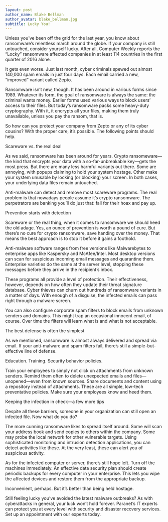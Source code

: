```yaml
---
layout: post
author_name: Blake Bellman
author_avatar: blake_bellman.jpg
subtitle: Lucky You!
---
```


Unless you’ve been off the grid for the last year, you know about ransomware’s relentless march around the globe. If your company is still untouched, consider yourself lucky. After all, Computer Weekly reports the “Locky” ransomware affected companies in at least 114 countries in the first quarter of 2016 alone.

It gets even worse. Just last month, cyber criminals spewed out almost 140,000 spam emails in just four days. Each email carried a new, “improved” variant called Zepto.

Ransomware isn’t new, though. It has been around in various forms since 1989. Whatever its form, the goal of ransomware is always the same: the criminal wants money. Earlier forms used various ways to block users’ access to their files. But today’s ransomware packs some heavy-duty cryptography. With it, it encrypts all your files, making them truly unavailable, unless you pay the ransom, that is.

So how can you protect your company from Zepto or any of its cyber cousins? With the proper care, it’s possible. The following points should help.

Scareware vs. the real deal

As we said, ransomware has been around for years. Crypto ransomeware—the kind that encrypts your data with a so-far-unbreakable key—gets the most press. But there are many less harmful variants out there. Some are annoying, with popups claiming to hold your system hostage. Other make your system unusable by locking (or blocking) your screen. In both cases, your underlying data files remain untouched.

Anti-malware can detect and remove most scareware programs. The real problem is that nowadays people assume it’s crypto ransomware. The perpetrators are banking you’ll do just that: fall for their hoax and pay up.

Prevention starts with detection

Scareware or the real thing, when it comes to ransomware we should heed the old adage. Yes, an ounce of prevention is worth a pound of cure. But there’s no cure for crypto ransomware, save handing over the money. That means the best approach is to stop it before it gains a foothold.

Anti-malware software ranges from free versions like Malwarebytes to enterprise apps like Kaspersky and McAfee/Intel. Most desktop versions can scan for suspicious incoming email messages and quarantine them. Enterprise varieties do the same at the server level, stopping these messages before they arrive in the recipient’s inbox.

These programs all provide a level of protection. Their effectiveness, however, depends on how often they update their threat signature database. Cyber thieves can churn out hundreds of ransomware variants in a matter of days. With enough of a disguise, the infected emails can pass right through a malware screen.

You can also configure corporate spam filters to block emails from unknown senders and domains. This might trap an occasional innocent email, of course. Over time the filters will learn what is and what is not acceptable.

The best defense is often the simplest

As we mentioned, ransomware is almost always delivered and spread via email. If your anti-malware and spam filters fail, there’s still a simple-but-effective line of defense.

Education. Training. Security behavior policies.

Train your employees to simply not click on attachments from unknown senders. Remind them often to delete unexpected emails and files—unopened—even from known sources. Share documents and content using a repository instead of attachments. These are all simple, low-tech preventative policies. Make sure your employees know and heed them.

Keeping the infection in check—a few more tips

Despite all these barriers, someone in your organization can still open an infected file. Now what do you do?

The more cunning ransomware likes to spread itself around. Some will scan your address book and send copies to others within the company. Some may probe the local network for other vulnerable targets. Using sophisticated monitoring and intrusion detection applications, you can detect activities like these. At the very least, these can alert you of suspicious activity.

As for the infected computer or server, there’s still hope left. Turn off the machines immediately. An effective data security plan should create periodic backups for every computer in your enterprise. This lets you wipe the affected devices and restore them from the appropriate backup.

Inconvenient, perhaps. But it’s better than being held hostage.

Still feeling lucky you’ve avoided the latest malware outbreaks? As with cyberattacks in general, your luck won’t hold forever. Paranet’s IT experts can protect you at every level with security and disaster recovery services. Set up an appointment with our experts today.
